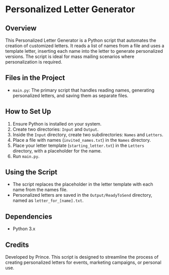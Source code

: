 # Personalized Letter Generator

## Overview
This Personalized Letter Generator is a Python script that automates the creation of customized letters. It reads a list of names from a file and uses a template letter, inserting each name into the letter to generate personalized versions. The script is ideal for mass mailing scenarios where personalization is required.

## Files in the Project
- `main.py`: The primary script that handles reading names, generating personalized letters, and saving them as separate files.

## How to Set Up
1. Ensure Python is installed on your system.
2. Create two directories: `Input` and `Output`.
3. Inside the `Input` directory, create two subdirectories: `Names` and `Letters`.
4. Place a file with names (`invited_names.txt`) in the `Names` directory.
5. Place your letter template (`starting_letter.txt`) in the `Letters` directory, with a placeholder for the name.
6. Run `main.py`.

## Using the Script
- The script replaces the placeholder in the letter template with each name from the names file.
- Personalized letters are saved in the `Output/ReadyToSend` directory, named as `letter_for_[name].txt`.

## Dependencies
- Python 3.x

## Credits
Developed by Prince. This script is designed to streamline the process of creating personalized letters for events, marketing campaigns, or personal use.
